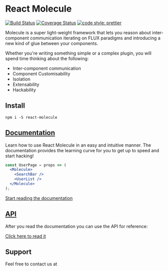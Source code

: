 # React Molecule

[![Build Status](https://travis-ci.org/cult-of-coders/react-molecule.svg?branch=master)](https://travis-ci.org/cult-of-coders/react-molecule)
[![Coverage Status](https://coveralls.io/repos/github/cult-of-coders/react-molecule/badge.svg?branch=master)](https://coveralls.io/github/cult-of-coders/react-molecule?branch=master)
[![code style: prettier](https://img.shields.io/badge/code_style-prettier-ff69b4.svg)](https://github.com/prettier/prettier)

Molecule is a super light-weight framework that lets you reason about inter-component communication iterating on FLUX paradigms and introducing a new kind of glue between your components.

Whether you're writing something simple or a complex plugin, you will spend time thinking about the following:

- Inter-component communication
- Component Customisability
- Isolation
- Extensability
- Hackability

## Install

`npm i -S react-molecule`

## [Documentation](./docs/index.md)

Learn how to use React Molecule in an easy and intuitive manner. The documentation provides the learning curve for you to get up to speed and start hacking!

```jsx
const UserPage = props => (
  <Molecule>
    <SearchBar />
    <UserList />
  </Molecule>
);
```

[Start reading the documentation](./docs/index.md)

## [API](./docs/API.md)

After you read the documentation you can use the API for reference:

[Click here to read it](./docs/API.md)

## Support

Feel free to contact us at
